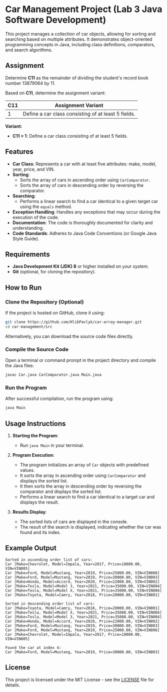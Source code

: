 # Car Management Project (Lab 3 Java Software Development)

This project manages a collection of car objects, allowing for sorting and searching based on multiple attributes. It demonstrates object-oriented programming concepts in Java, including class definitions, comparators, and search algorithms.

## Assignment

Determine **C11** as the remainder of dividing the student's record book number 13879064  by 11.

Based on **C11**, determine the assignment variant:

| C11 | Assignment Variant                                                                     |
|-----|----------------------------------------------------------------------------------------|
| 1   | Define a car class consisting of at least 5 fields.                                    |

**Variant:**

- **C11 = 1**: Define a car class consisting of at least 5 fields.

## Features

- **Car Class**: Represents a car with at least five attributes: make, model, year, price, and VIN.
- **Sorting**:
  - Sorts the array of cars in ascending order using `CarComparator`.
  - Sorts the array of cars in descending order by reversing the comparator.
- **Searching**:
  - Performs a linear search to find a car identical to a given target car using the `equals` method.
- **Exception Handling**: Handles any exceptions that may occur during the execution of the code.
- **Documentation**: The code is thoroughly documented for clarity and understanding.
- **Code Standards**: Adheres to Java Code Conventions (or Google Java Style Guide).

## Requirements

- **Java Development Kit (JDK) 8** or higher installed on your system.
- **Git** (optional, for cloning the repository).

## How to Run

### Clone the Repository (Optional)

If the project is hosted on GitHub, clone it using:

```bash
git clone https://github.com/HlibPavlyk/car-array-manager.git
cd car-management/src
```

Alternatively, you can download the source code files directly.

### Compile the Source Code

Open a terminal or command prompt in the project directory and compile the Java files:

```bash
javac Car.java CarComparator.java Main.java
```

### Run the Program

After successful compilation, run the program using:

```bash
java Main
```

## Usage Instructions

1. **Starting the Program**:
   - Run `java Main` in your terminal.

2. **Program Execution**:
   - The program initializes an array of `Car` objects with predefined values.
   - It sorts the array in ascending order using `CarComparator` and displays the sorted list.
   - It then sorts the array in descending order by reversing the comparator and displays the sorted list.
   - Performs a linear search to find a car identical to a target car and displays the result.

3. **Results Display**:
   - The sorted lists of cars are displayed in the console.
   - The result of the search is displayed, indicating whether the car was found and its index.

## Example Output

```
Sorted in ascending order list of cars:
Car [Make=Chevrolet, Model=Impala, Year=2017, Price=18000.00, VIN=VIN005]
Car [Make=Ford, Model=Mustang, Year=2019, Price=25000.00, VIN=VIN006]
Car [Make=Ford, Model=Mustang, Year=2019, Price=30000.00, VIN=VIN003]
Car [Make=Honda, Model=Accord, Year=2020, Price=22000.00, VIN=VIN002]
Car [Make=Tesla, Model=Model 3, Year=2021, Price=35000.00, VIN=VIN004]
Car [Make=Tesla, Model=Model X, Year=2021, Price=35000.00, VIN=VIN004]
Car [Make=Toyota, Model=Camry, Year=2018, Price=20000.00, VIN=VIN001]

Sorted in descending order list of cars:
Car [Make=Toyota, Model=Camry, Year=2018, Price=20000.00, VIN=VIN001]
Car [Make=Tesla, Model=Model X, Year=2021, Price=35000.00, VIN=VIN004]
Car [Make=Tesla, Model=Model 3, Year=2021, Price=35000.00, VIN=VIN004]
Car [Make=Honda, Model=Accord, Year=2020, Price=22000.00, VIN=VIN002]
Car [Make=Ford, Model=Mustang, Year=2019, Price=30000.00, VIN=VIN003]
Car [Make=Ford, Model=Mustang, Year=2019, Price=25000.00, VIN=VIN006]
Car [Make=Chevrolet, Model=Impala, Year=2017, Price=18000.00, VIN=VIN005]

Found the car at index 4:
Car [Make=Ford, Model=Mustang, Year=2019, Price=30000.00, VIN=VIN003]
```

## License

This project is licensed under the MIT License - see the [LICENSE](LICENSE) file for details.
